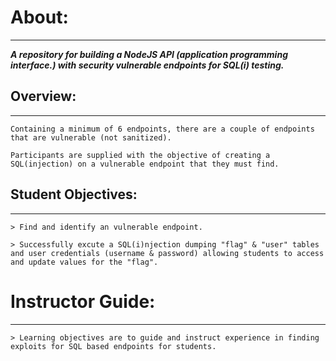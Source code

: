 # About:
---
__*A repository for building a NodeJS API (application programming interface.) with security vulnerable endpoints for SQL(i) testing.*__

## Overview:
---

```
Containing a minimum of 6 endpoints, there are a couple of endpoints that are vulnerable (not sanitized).

Participants are supplied with the objective of creating a SQL(injection) on a vulnerable endpoint that they must find.
```

## Student Objectives:
---
```
> Find and identify an vulnerable endpoint.

> Successfully excute a SQL(i)njection dumping "flag" & "user" tables and user credentials (username & password) allowing students to access and update values for the "flag".
```

# Instructor Guide:
---
```
> Learning objectives are to guide and instruct experience in finding exploits for SQL based endpoints for students.
```